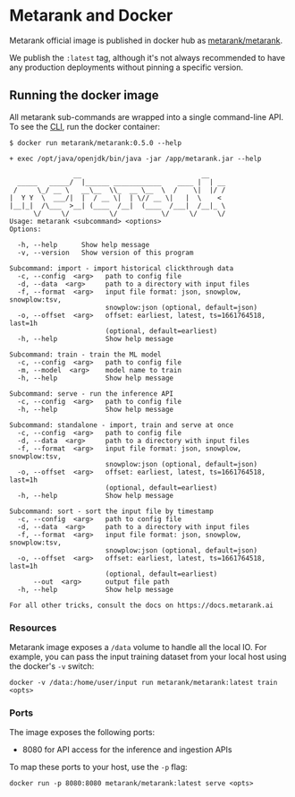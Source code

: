 # Metarank and Docker

Metarank official image is published in docker hub as [metarank/metarank](https://hub.docker.com/r/metarank/metarank/tags).

We publish the `:latest` tag, although it's not always recommended to have any production deployments without pinning a specific
version. 

## Running the docker image

All metarank sub-commands are wrapped into a single command-line API. To see the [CLI](cli.md), run the docker container:
```shell
$ docker run metarank/metarank:0.5.0 --help

+ exec /opt/java/openjdk/bin/java -jar /app/metarank.jar --help

                __                              __    
  _____   _____/  |______ ____________    ____ |  | __
 /     \_/ __ \   __\__  \\_  __ \__  \  /    \|  |/ /
|  Y Y  \  ___/|  |  / __ \|  | \// __ \|   |  \    < 
|__|_|  /\___  >__| (____  /__|  (____  /___|  /__|_ \
      \/     \/          \/           \/     \/     \/
Usage: metarank <subcommand> <options>
Options:

  -h, --help      Show help message
  -v, --version   Show version of this program

Subcommand: import - import historical clickthrough data
  -c, --config  <arg>   path to config file
  -d, --data  <arg>     path to a directory with input files
  -f, --format  <arg>   input file format: json, snowplow, snowplow:tsv,
                        snowplow:json (optional, default=json)
  -o, --offset  <arg>   offset: earliest, latest, ts=1661764518, last=1h
                        (optional, default=earliest)
  -h, --help            Show help message

Subcommand: train - train the ML model
  -c, --config  <arg>   path to config file
  -m, --model  <arg>    model name to train
  -h, --help            Show help message

Subcommand: serve - run the inference API
  -c, --config  <arg>   path to config file
  -h, --help            Show help message

Subcommand: standalone - import, train and serve at once
  -c, --config  <arg>   path to config file
  -d, --data  <arg>     path to a directory with input files
  -f, --format  <arg>   input file format: json, snowplow, snowplow:tsv,
                        snowplow:json (optional, default=json)
  -o, --offset  <arg>   offset: earliest, latest, ts=1661764518, last=1h
                        (optional, default=earliest)
  -h, --help            Show help message

Subcommand: sort - sort the input file by timestamp
  -c, --config  <arg>   path to config file
  -d, --data  <arg>     path to a directory with input files
  -f, --format  <arg>   input file format: json, snowplow, snowplow:tsv,
                        snowplow:json (optional, default=json)
  -o, --offset  <arg>   offset: earliest, latest, ts=1661764518, last=1h
                        (optional, default=earliest)
      --out  <arg>      output file path
  -h, --help            Show help message

For all other tricks, consult the docs on https://docs.metarank.ai

```

### Resources

Metarank image exposes a `/data` volume to handle all the local IO. 
For example, you can pass the input training dataset from your local host using the docker's `-v` switch:
```shell
docker -v /data:/home/user/input run metarank/metarank:latest train <opts>
```

### Ports

The image exposes the following ports:
* 8080 for API access for the inference and ingestion APIs

To map these ports to your host, use the `-p` flag:
```shell
docker run -p 8080:8080 metarank/metarank:latest serve <opts>
```
